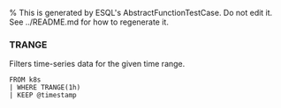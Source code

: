 % This is generated by ESQL's AbstractFunctionTestCase. Do not edit it. See ../README.md for how to regenerate it.

### TRANGE
Filters time-series data for the given time range.

```esql
FROM k8s
| WHERE TRANGE(1h)
| KEEP @timestamp
```
